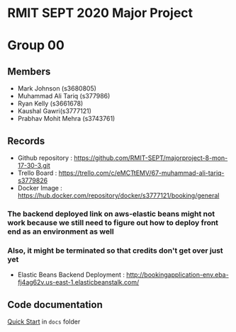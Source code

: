 # RMIT SEPT 2020 Major Project

# Group 00

## Members
* Mark Johnson (s3680805)
* Muhammad Ali Tariq (s377986)
* Ryan Kelly (s3661678)
* Kaushal Gawri(s3777121)
* Prabhav Mohit Mehra (s3743761)

## Records

* Github repository : https://github.com/RMIT-SEPT/majorproject-8-mon-17-30-3.git
* Trello Board : https://trello.com/c/eMCTtEMV/67-muhammad-ali-tariq-s3779826
* Docker Image : https://hub.docker.com/repository/docker/s3777121/booking/general
### The backend deployed link on aws-elastic beans might not work because we still need to figure out how to deploy front end as an environment as well
### Also, it might be terminated so that credits don't get over just yet
* Elastic Beans Backend Deployment : http://bookingapplication-env.eba-fj4ag62v.us-east-1.elasticbeanstalk.com/



## Code documentation

[Quick Start](/docs/README.md) in `docs` folder
